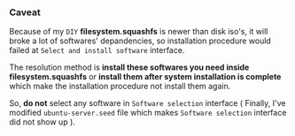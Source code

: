 ### Caveat

Because of my `DIY` **filesystem.squashfs** is newer than disk iso's, it will broke a lot of softwares' depandencies, so installation procedure would failed at `Select and install software` interface.

The resolution method is **install these softwares you need inside filesystem.squashfs** or **install them after system installation is complete** which make the installation procedure not install them again.

So, **do not** select any software in `Software selection` interface ( Finally, I've modified `ubuntu-server.seed` file which makes `Software selection` interface did not show up ).
